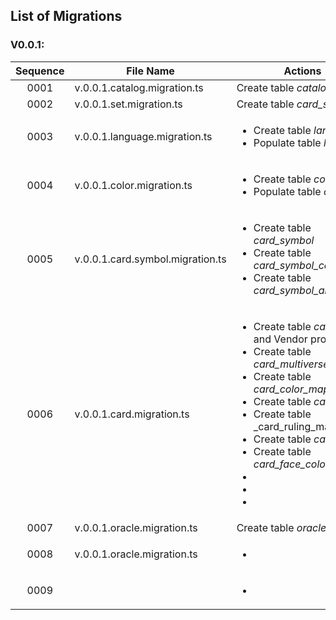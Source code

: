 ## List of Migrations
### V0.0.1:
| Sequence | File Name | Actions |
| :------: | --------- | ------- |
| 0001 | v.0.0.1.catalog.migration.ts | Create table _catalog_item_|
| 0002 | v.0.0.1.set.migration.ts| Create table _card_set_|
| 0003 | v.0.0.1.language.migration.ts| <ul><li>Create table _language_</li><li>Populate table _language_</li></ul>|
| 0004 | v.0.0.1.color.migration.ts| <ul><li>Create table _color_</li><li>Populate table _color_</li></ul>|
| 0005 | v.0.0.1.card.symbol.migration.ts| <ul><li>Create table _card_symbol_</li><li>Create table _card_symbol_color_map_</li><li>Create table _card_symbol_alternative_</li></ul>|
| 0006 | v.0.0.1.card.migration.ts | <ul><li>Create table _card_ (Core and Vendor properties)</li><li>Create table _card_multiverse_id_</li><li>Create table _card_color_map_</li><li>Create table _card_game_</li><li>Create table _card_ruling_map</li><li>Create table _card_face_</li><li>Create table _card_face_color_map_</li><li></li><li></li><li></li></ul>|
| 0007 | v.0.0.1.oracle.migration.ts| Create table _oracle_ruling_</li>|
| 0008 | v.0.0.1.oracle.migration.ts |<ul><li></li></ul>|
| 0009 | |<ul><li></li></ul>|
